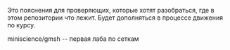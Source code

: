 Это пояснения для проверяющих, которые хотят разобраться, где в этом репозитории что лежит. Будет дополняться в процессе движения по курсу.

miniscience/gmsh -- первая лаба по сеткам
